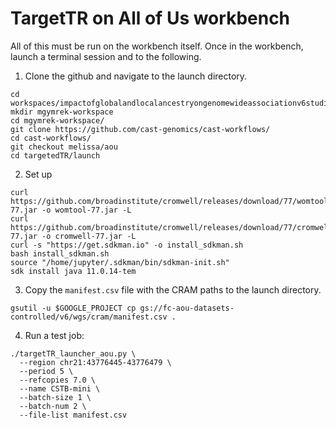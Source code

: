 # TargetTR on All of Us workbench

All of this must be run on the workbench itself. Once in the workbench, launch a terminal session and to the following.

1. Clone the github and navigate to the launch directory.

```
cd workspaces/impactofglobalandlocalancestryongenomewideassociationv6studies/
mkdir mgymrek-workspace
cd mgymrek-workspace/
git clone https://github.com/cast-genomics/cast-workflows/
cd cast-workflows/
git checkout melissa/aou
cd targetedTR/launch
```

2. Set up
```
curl https://github.com/broadinstitute/cromwell/releases/download/77/womtool-77.jar -o womtool-77.jar -L
curl https://github.com/broadinstitute/cromwell/releases/download/77/cromwell-77.jar -o cromwell-77.jar -L
curl -s "https://get.sdkman.io" -o install_sdkman.sh
bash install_sdkman.sh
source "/home/jupyter/.sdkman/bin/sdkman-init.sh"
sdk install java 11.0.14-tem
```

3. Copy the `manifest.csv` file with the CRAM paths to the launch directory.
```
gsutil -u $GOOGLE_PROJECT cp gs://fc-aou-datasets-controlled/v6/wgs/cram/manifest.csv .
```

4. Run a test job:

```
./targetTR_launcher_aou.py \
  --region chr21:43776445-43776479 \
  --period 5 \
  --refcopies 7.0 \
  --name CSTB-mini \
  --batch-size 1 \
  --batch-num 2 \
  --file-list manifest.csv
```